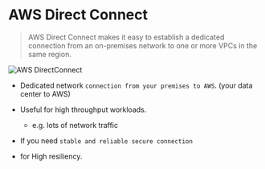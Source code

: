 # AWS Direct Connect
> AWS Direct Connect makes it easy to establish a dedicated connection from an on-premises network to one or more VPCs in the same region.

![AWS DirectConnect](https://user-images.githubusercontent.com/48475824/145994677-4ab77271-a57a-4c43-aa04-979d02cd65ea.png)

- Dedicated network `connection from your premises to AWS`. (your data center to AWS)

- Useful for high throughput workloads.
  - e.g. lots of network traffic

- If you need `stable and reliable secure connection`

- for High resiliency.
